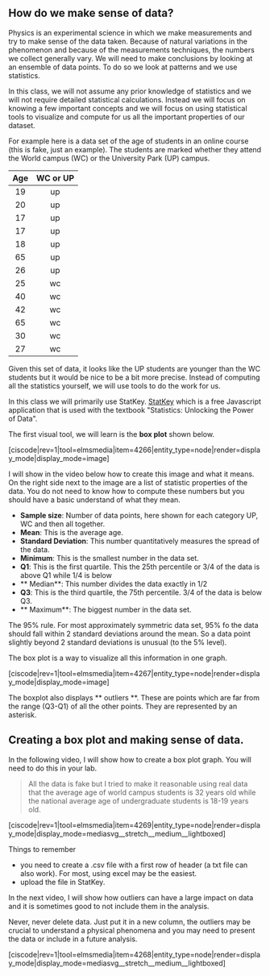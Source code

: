 ## How do we make sense of data?

Physics is an experimental science in which we make measurements and try to make sense of the data taken. Because of natural variations in the phenomenon and because of the measurements techniques, the numbers we collect generally vary. We will need to make conclusions by looking at an ensemble of data points. To do so we look at patterns and we use statistics. 

In this class, we will not assume any prior knowledge of statistics and we will not require detailed statistical calculations. Instead we will focus on knowing a few important concepts and we will focus on using statistical tools to visualize and compute for us all the important properties of our dataset. 

For example here is a data set of the age of students in an online course (this is fake, just an example). The students are marked whether they attend the World campus (WC) or the University Park (UP) campus. 

| Age       | WC or UP           | 
| :-------------: |:-------------:| 
| 19     | up | 
| 20      | up |   
| 17 | up |    
| 17     | up | 
| 18      | up |   
| 65 | up |
| 26     | up | 
| 25      | wc |   
| 40 | wc |
| 42      | wc | 
| 65 | wc |
| 30 | wc |
| 27 | wc |

Given this set of data, it looks like the UP students are younger than the WC students but it would be nice to be a bit more precise. 
Instead of computing all the statistics yourself, we will use tools to do the work for us. 

In this class we will primarily use StatKey. <a href="http://www.lock5stat.com/StatKey/" target="_blank">StatKey</a> which is a free Javascript application that is used with the textbook "Statistics: Unlocking the Power of Data". 

The first visual tool, we will learn is the **box plot** shown below. 

[ciscode|rev=1|tool=elmsmedia|item=4266|entity_type=node|render=display_mode|display_mode=image]

I will show in the video below how to create this image and what it means. On the right side next to the image are a list of statistic properties of the data. You do not need to know how to compute these numbers but you should have a basic understand of what they mean. 

* **Sample size**: Number of data points, here shown for each category UP, WC and then all together. 
* **Mean**: This is the average age. 
* **Standard Deviation**: This number quantitatively measures the spread of the data. 
* **Minimum**: This is the smallest number in the data set. 
* **Q1**: This is the first quartile. This the 25th percentile or 3/4 of the data is above Q1 while 1/4 is below
* ** Median**: This number divides the data exactly in 1/2
* **Q3**: This is the third quartile, the 75th percentile. 3/4 of the data is below Q3. 
* ** Maximum**: The biggest number in the data set.

<lrndesign-sidenote label="Instructor Note" icon="bookmark" bg-color="#c2e5f2">
The 95% rule. For most approximately symmetric data set, 95% fo the data should fall within 2 standard deviations around the mean. So a data point slightly beyond 2 standard deviations is unusual (to the 5% level). 
</lrndesign-sidenote>

The box plot is a way to visualize all this information in one graph. 

[ciscode|rev=1|tool=elmsmedia|item=4267|entity_type=node|render=display_mode|display_mode=image]

The boxplot also displays ** outliers **. These are points which are far from the range (Q3-Q1) of all the other points. They are represented by an asterisk. 

## Creating a box plot and making sense of data. 

In the following video, I will show how to create a box plot graph. You will need to do this in your lab. 

> All the data is fake but I tried to make it reasonable using real data that the average age of world campus students is 32 years old while the national average age of undergraduate students is 18-19 years old. 

[ciscode|rev=1|tool=elmsmedia|item=4269|entity_type=node|render=display_mode|display_mode=mediasvg__stretch__medium__lightboxed]

Things to remember
* you need to create a .csv file with a first row of header (a txt file can also work). For most, using excel may be the easiest. 
* upload the file in StatKey. 

In the next video, I will show how outliers can have a large impact on data and it is sometimes good to not include them in the analysis. 

<lrndesign-sidenote label="Instructor Note" icon="bookmark" bg-color="#c2e5f2">
Never, never delete data. Just put it in a new column, the outliers may be crucial to understand a physical phenomena and you may need to present the data or include in a future analysis. 
</lrndesign-sidenote>


[ciscode|rev=1|tool=elmsmedia|item=4268|entity_type=node|render=display_mode|display_mode=mediasvg__stretch__medium__lightboxed]



